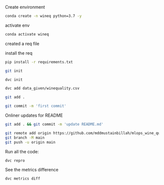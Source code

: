 Create environment

```bash
conda create -n wineq python=3.7 -y
```

activate env
```bash
conda activate wineq
```

created a req file

install the req
```bash
pip install -r requirements.txt
```
```bash
git init
```
```bash
dvc init
```
```bash
dvc add data_given/winequality.csv
```
```bash
git add .
```
```bash
git commit -m 'first commit'
```
Onliner updates for README
```bash
git add . && git commit -m 'update README.md'
```
```bash
git remote add origin https://github.com/mddmustainbillah/mlops_wine_quality.git
git branch -M main
git push -u origin main
```


Run all the code:
```bash
dvc repro
```

See the metrics difference
```bash
dvc metrics diff
```

